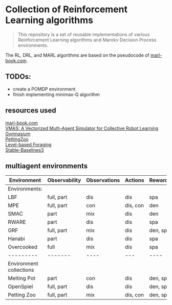 # Collection of Reinforcement Learning algorithms

> This repository is a set of reusable implementations of various Reinforcement Learning algorithms and Marokv Decision Process environments.

The RL, DRL, and MARL algorithms are based on the pseudocode of [marl-book.com](https://www.marl-book.com/).

## TODOs:

- create a POMDP environment
- finish implementing minimax-Q algorithm

## resources used
[marl-book.com](https://www.marl-book.com/)<br>
[VMAS: A Vectorized Multi-Agent Simulator for Collective Robot Learning](https://arxiv.org/abs/2207.03530)<br>
[Gymnasium](https://gymnasium.farama.org/index.html)<br>
[PettingZoo](https://pettingzoo.farama.org/)<br>
[Level-based Foraging](https://github.com/semitable/lb-foraging)<br>
[Stable-Baselines3](https://stable-baselines3.readthedocs.io/en/master/)<br>

## multiagent environments
|Environment|Observability|Observations|Actions|Rewards|
|-----------|----------|--------|----|-----|
|Environments:|||||
|LBF|full, part|dis|dis|spa|
|MPE|full, part|con|dis, con|den|
|SMAC|part|mix|dis|den|
|RWARE|part|dis|dis|spa|
|GRF|full, part|mix|dis|den, spa|
|Hanabi|part|dis|dis|spa|
|Overcooked|full|mix|dis|spa|
|---------|-------|----|---|----|
|Environment collections|||||
|Melting Pot|part|con|dis|den, spa|
|OpenSpiel|full, part|dis|dis|den, spa|
|Petting Zoo|full, part|mix|dis, con|den, spa|

